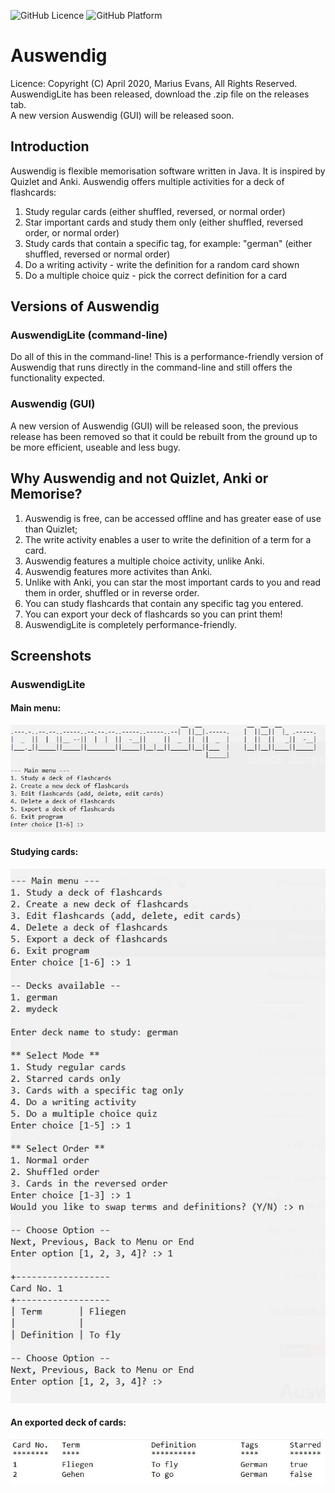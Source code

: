 
![GitHub Licence](https://img.shields.io/badge/licence-copyright-red.svg?style=flat-square)
![GitHub Platform](https://img.shields.io/badge/platform-windows-blue.svg?style=flat-square)

# Auswendig
Licence: Copyright (C) April 2020, Marius Evans, All Rights Reserved.<br />
AuswendigLite has been released, download the .zip file on the releases tab. <br />
A new version Auswendig (GUI) will be released soon.

## Introduction
Auswendig is flexible memorisation software written in Java. It is inspired by Quizlet and Anki. 
Auswendig offers multiple activities for a deck of flashcards:
1. Study regular cards (either shuffled, reversed, or normal order)<br/>
2. Star important cards and study them only (either shuffled, reversed order, or normal order)<br/>
3. Study cards that contain a specific tag, for example: "german" (either shuffled, reversed or normal order)<br/>
4. Do a writing activity - write the definition for a random card shown<br/>
5. Do a multiple choice quiz - pick the correct definition for a card<br/>

## Versions of Auswendig

### AuswendigLite (command-line)
Do all of this in the command-line! This is a performance-friendly version of Auswendig that runs directly in the command-line and still offers the functionality expected.

### Auswendig (GUI)
A new version of Auswendig (GUI) will be released soon, the previous release has been removed so that it could be rebuilt from the ground up to be more efficient, useable and less bugy.

## Why Auswendig and not Quizlet, Anki or Memorise?
1. Auswendig is free, can be accessed offline and has greater ease of use than Quizlet;
2. The write activity enables a user to write the definition of a term for a card.<br />
3. Auswendig features a multiple choice activity, unlike Anki.<br />
4. Auswendig features more activites than Anki.<br />
5. Unlike with Anki, you can star the most important cards to you and read them in order, shuffled or in reverse order.<br />
6. You can study flashcards that contain any specific tag you entered.<br />
7. You can export your deck of flashcards so you can print them!<br />
8. AuswendigLite is completely performance-friendly.<br />

## Screenshots
### AuswendigLite
#### Main menu:<br />
![Main menu](https://github.com/MariusEvans/Auswendig/blob/master/SCREENSHOTS/main%20menu.JPG)
#### Studying cards:<br />
![Study cards](https://github.com/MariusEvans/Auswendig/blob/master/SCREENSHOTS/study%20cards.JPG)<br />
#### An exported deck of cards:<br />
![Exporting a deck of cards](https://github.com/MariusEvans/Auswendig/blob/master/SCREENSHOTS/export%20deck.JPG)

